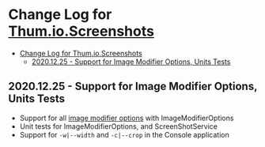 # Change Log for [Thum.io.Screenshots](https://www.thum.io/)

- [Change Log for Thum.io.Screenshots](#change-log-for-thumioscreenshots)
  - [2020.12.25 - Support for Image Modifier Options, Units Tests](#20201225---support-for-image-modifier-options-units-tests)

## 2020.12.25 - Support for Image Modifier Options, Units Tests

- Support for all [image modifier options](https://www.thum.io/documentation/api/url) with ImageModifierOptions
- Unit tests for ImageModifierOptions, and ScreenShotService
- Support for ```-w|--width``` and ```-c|--crop``` in the Console application